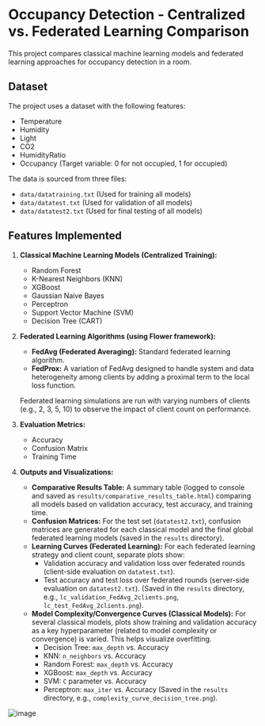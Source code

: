 # Occupancy Detection - Centralized vs. Federated Learning Comparison

This project compares classical machine learning models and federated learning approaches for occupancy detection in a room.

## Dataset

The project uses a dataset with the following features:
- Temperature
- Humidity
- Light
- CO2
- HumidityRatio
- Occupancy (Target variable: 0 for not occupied, 1 for occupied)

The data is sourced from three files:
- `data/datatraining.txt` (Used for training all models)
- `data/datatest.txt` (Used for validation of all models)
- `data/datatest2.txt` (Used for final testing of all models)

## Features Implemented

1.  **Classical Machine Learning Models (Centralized Training):**
    *   Random Forest
    *   K-Nearest Neighbors (KNN)
    *   XGBoost
    *   Gaussian Naive Bayes
    *   Perceptron
    *   Support Vector Machine (SVM)
    *   Decision Tree (CART)

2.  **Federated Learning Algorithms (using Flower framework):**
    *   **FedAvg (Federated Averaging):** Standard federated learning algorithm.
    *   **FedProx:** A variation of FedAvg designed to handle system and data heterogeneity among clients by adding a proximal term to the local loss function.

    Federated learning simulations are run with varying numbers of clients (e.g., 2, 3, 5, 10) to observe the impact of client count on performance.

3.  **Evaluation Metrics:**
    *   Accuracy
    *   Confusion Matrix
    *   Training Time

4.  **Outputs and Visualizations:**
    *   **Comparative Results Table:** A summary table (logged to console and saved as `results/comparative_results_table.html`) comparing all models based on validation accuracy, test accuracy, and training time.
    *   **Confusion Matrices:** For the test set (`datatest2.txt`), confusion matrices are generated for each classical model and the final global federated learning models (saved in the `results` directory).
    *   **Learning Curves (Federated Learning):** For each federated learning strategy and client count, separate plots show:
        *   Validation accuracy and validation loss over federated rounds (client-side evaluation on `datatest.txt`).
        *   Test accuracy and test loss over federated rounds (server-side evaluation on `datatest2.txt`).
        (Saved in the `results` directory, e.g., `lc_validation_FedAvg_2clients.png`, `lc_test_FedAvg_2clients.png`).
    *   **Model Complexity/Convergence Curves (Classical Models):** For several classical models, plots show training and validation accuracy as a key hyperparameter (related to model complexity or convergence) is varied. This helps visualize overfitting.
        *   Decision Tree: `max_depth` vs. Accuracy
        *   KNN: `n_neighbors` vs. Accuracy
        *   Random Forest: `max_depth` vs. Accuracy
        *   XGBoost: `max_depth` vs. Accuracy
        *   SVM: `C` parameter vs. Accuracy
        *   Perceptron: `max_iter` vs. Accuracy
        (Saved in the `results` directory, e.g., `complexity_curve_decision_tree.png`).


![image](https://github.com/user-attachments/assets/123c100d-d9c2-4774-91e5-c1b89c59be80)

